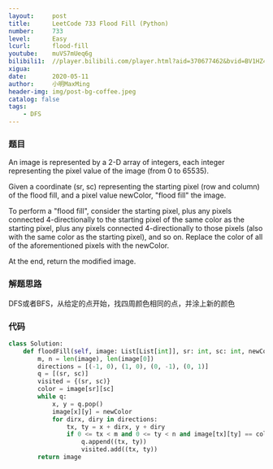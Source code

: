 ```yaml
---
layout:     post
title:      LeetCode 733 Flood Fill (Python)
number:     733
level:      Easy
lcurl:      flood-fill
youtube:    muVS7mUeq6g
bilibili1:  //player.bilibili.com/player.html?aid=370677462&bvid=BV1HZ4y1p7vH&cid=189782190&page=1
xigua:      
date:       2020-05-11
author:     小明MaxMing
header-img: img/post-bg-coffee.jpeg
catalog: false
tags:
    - DFS
---
```


### 题目

An image is represented by a 2-D array of integers, each integer representing the pixel value of the image (from 0 to 65535).

Given a coordinate (sr, sc) representing the starting pixel (row and column) of the flood fill, and a pixel value newColor, "flood fill" the image.

To perform a "flood fill", consider the starting pixel, plus any pixels connected 4-directionally to the starting pixel of the same color as the starting pixel, plus any pixels connected 4-directionally to those pixels (also with the same color as the starting pixel), and so on. Replace the color of all of the aforementioned pixels with the newColor.

At the end, return the modified image.

### 解题思路

DFS或者BFS，从给定的点开始，找四周颜色相同的点，并涂上新的颜色

### 代码
```python
class Solution:
    def floodFill(self, image: List[List[int]], sr: int, sc: int, newColor: int) -> List[List[int]]:
        m, n = len(image), len(image[0])
        directions = [(-1, 0), (1, 0), (0, -1), (0, 1)]
        q = [(sr, sc)]
        visited = {(sr, sc)}
        color = image[sr][sc]
        while q:
            x, y = q.pop()
            image[x][y] = newColor
            for dirx, diry in directions:
                tx, ty = x + dirx, y + diry
                if 0 <= tx < m and 0 <= ty < n and image[tx][ty] == color and (tx, ty) not in visited:
                    q.append((tx, ty))
                    visited.add((tx, ty))
        return image
```
